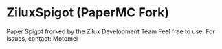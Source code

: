 # ZiluxSpigot (PaperMC Fork)
Paper Spigot frorked by the Zilux Development Team
Feel free to use.
For Issues, contact: Motomel
